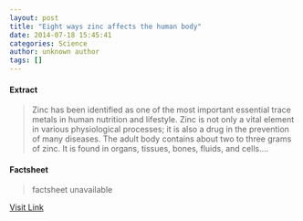 ```yaml
---
layout: post
title: "Eight ways zinc affects the human body"
date: 2014-07-18 15:45:41
categories: Science
author: unknown author
tags: []
---
```



#### Extract
>Zinc has been identified as one of the most important essential trace metals in human nutrition and lifestyle. Zinc is not only a vital element in various physiological processes; it is also a drug in the prevention of many diseases. The adult body contains about two to three grams of zinc. It is found in organs, tissues, bones, fluids, and cells....

#### Factsheet
>factsheet unavailable

[Visit Link](http://feeds.sciencedaily.com/~r/sciencedaily/~3/aznUQSeMZJM/140718114541.htm)


